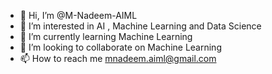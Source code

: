 - 👋 Hi, I’m @M-Nadeem-AIML
- 👀 I’m interested in AI , Machine Learning and Data Science
- 🌱 I’m currently learning Machine Learning
- 💞️ I’m looking to collaborate on Machine Learning
- 📫 How to reach me mnadeem.aiml@gmail.com

<!---
M-Nadeem-AIML/M-Nadeem-AIML is a ✨ special ✨ repository because its `README.md` (this file) appears on your GitHub profile.
You can click the Preview link to take a look at your changes.
--->
